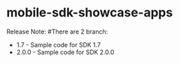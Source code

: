 # mobile-sdk-showcase-apps

Release Note:
#There are 2 branch:
+ 1.7 - Sample code for SDK 1.7 
+ 2.0.0 - Sample code for SDK 2.0.0
